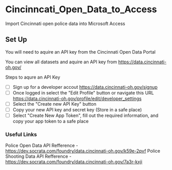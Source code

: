 # Cincinncati_Open_Data_to_Access
Import Cincinnati open police data into Microsoft Access

## Set Up

You will need to aquire an API key from the Cincinnati Open Data Portal 

You can view all datasets and aquire an API key from https://data.cincinnati-oh.gov/

Steps to aqure an API Key

- [ ] Sign up for a developer accout https://data.cincinnati-oh.gov/signup
- [ ] Once logged in select the "Edit Profile" button or navigate this URL https://data.cincinnati-oh.gov/profile/edit/developer_settings
- [ ] Select the "Create new API Key" button 
- [ ] Copy your new API key and secret key (Store in a safe place)
- [ ] Select "Create New App Token", fill out the required information, and copy your app token to a safe place

### Useful Links
Police Open Data API Refference - https://dev.socrata.com/foundry/data.cincinnati-oh.gov/k59e-2pvf
Police Shooting Data API Refference - https://dev.socrata.com/foundry/data.cincinnati-oh.gov/7a3r-kxji
